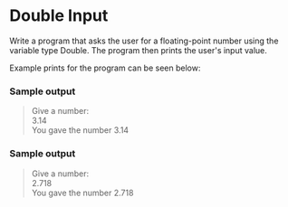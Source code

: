 # Double Input
Write a program that asks the user for a floating-point number using the variable type Double. The program then prints the user's input value.

Example prints for the program can be seen below:
### Sample output

>Give a number: <br>
>3.14 <br>
>You gave the number 3.14 <br>

### Sample output

>Give a number: <br>
>2.718 <br>
>You gave the number 2.718 <br>